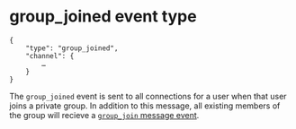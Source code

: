 # group_joined event type

	{
		"type": "group_joined",
		"channel": {
			…
		}
	}

The `group_joined` event is sent to all connections for a user when that user
joins a private group. In addition to this message, all existing members of
the group will recieve a [`group_join` message event](/events/messages/group_join).
